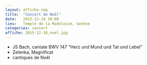 ```yaml
---
layout: affiche-img
title:  "Concert de Noël"
date:   2015-12-18 20:00
lieu:   Temple de la Madeleine, Genève
categories: concert
affiche: 2015-12-18_noel.jpg
---
```


- JS Bach, cantate BWV 147 "Herz und Mund und Tat und Lebel"
- Zelenka, Magnificat
- cantiques de Noël
